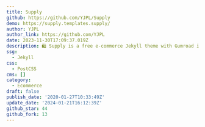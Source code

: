 ```yaml
---
title: Supply
github: https://github.com/YJPL/Supply
demo: https://supply.templates.supply/
author: YJPL
author_link: https://github.com/YJPL
date: 2023-11-30T17:09:37.019Z
description: 🛍 Supply is a free e-commerce Jekyll theme with Gumroad integration.
ssg:
  - Jekyll
css:
  - PostCSS
cms: []
category:
  - Ecommerce
draft: false
publish_date: '2020-01-27T10:33:49Z'
update_date: '2024-01-21T16:12:39Z'
github_star: 44
github_fork: 13
---
```

